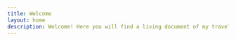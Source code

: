 ```yaml
---
title: Welcome
layout: home
description: Welcome! Here you will find a living document of my travels.
---
```

